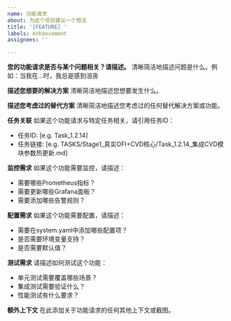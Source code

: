 ```yaml
---
name: 功能请求
about: 为这个项目建议一个想法
title: '[FEATURE] '
labels: enhancement
assignees: ''

---
```


**您的功能请求是否与某个问题相关？请描述。**
清晰简洁地描述问题是什么。例如：当我在...时，我总是感到沮丧

**描述您想要的解决方案**
清晰简洁地描述您想要发生什么。

**描述您考虑过的替代方案**
清晰简洁地描述您考虑过的任何替代解决方案或功能。

**任务关联**
如果这个功能请求与特定任务相关，请引用任务ID：
- 任务ID: [e.g. Task_1.2.14]
- 任务链接: [e.g. TASKS/Stage1_真实OFI+CVD核心/Task_1.2.14_集成CVD模块参数热更新.md]

**监控需求**
如果这个功能需要监控，请描述：
- 需要哪些Prometheus指标？
- 需要更新哪些Grafana面板？
- 需要添加哪些告警规则？

**配置需求**
如果这个功能需要配置，请描述：
- 需要在system.yaml中添加哪些配置项？
- 是否需要环境变量支持？
- 是否需要默认值？

**测试需求**
请描述如何测试这个功能：
- 单元测试需要覆盖哪些场景？
- 集成测试需要验证什么？
- 性能测试有什么要求？

**额外上下文**
在此添加关于功能请求的任何其他上下文或截图。
